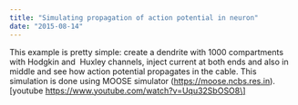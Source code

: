 ```yaml
---
title: "Simulating propagation of action potential in neuron"
date: "2015-08-14"
---
```


This example is pretty simple: create a dendrite with 1000 compartments with Hodgkin and  Huxley channels, inject current at both ends and also in middle and see how action potential propagates in the cable. This simulation is done using MOOSE simulator (https://moose.ncbs.res.in). \[youtube https://www.youtube.com/watch?v=Uqu32SbOSO8\]
